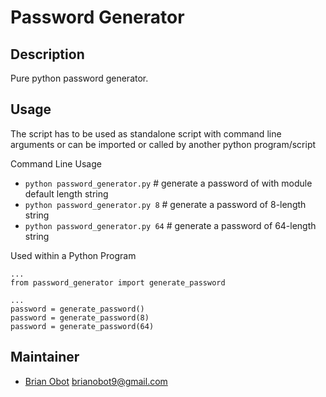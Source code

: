 # Password Generator

## Description
Pure python password generator.

## Usage
The script has to be used as standalone script with command line arguments or
can be imported or called by another python program/script

Command Line Usage
- `python password_generator.py` # generate a password of with module default length string 
- `python password_generator.py 8` # generate a password of 8-length string 
- `python password_generator.py 64` # generate a password of 64-length string

Used within a Python Program
```
...
from password_generator import generate_password

...
password = generate_password()
password = generate_password(8)
password = generate_password(64)
```

## Maintainer
- [Brian Obot]('https://www.github.com/brianobot/') <brianobot9@gmail.com>

